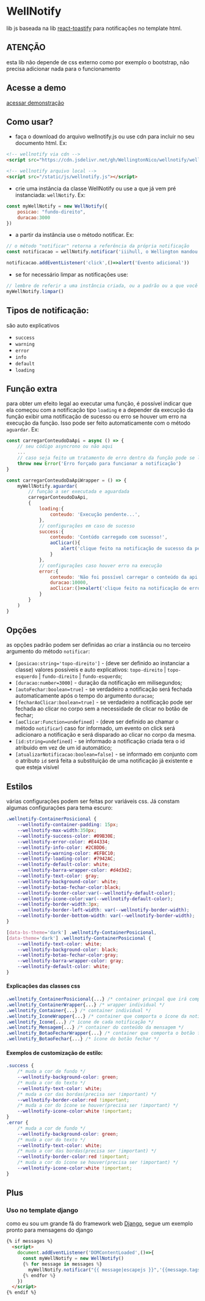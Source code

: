 # WellNotify

lib js baseada na lib [react-toastify](https://fkhadra.github.io/react-toastify/introduction) para notificações no template html.

## ATENÇÃO
esta lib não depende de css externo como por exemplo o bootstrap, não precisa adicionar nada para o funcionamento


## Acesse a demo
[acessar demonstração](https://wellingtonnico.github.io/wellnotify/)


## Como usar?

* faça o download do arquivo wellnotify.js ou use cdn para incluir no seu documento html. Ex:

```html
<!-- wellnotify via cdn -->
<script src="https://cdn.jsdelivr.net/gh/WellingtonNico/wellnotify/wellnotify.js"></script>

<!-- wellnotify arquivo local -->
<script src="/static/js/wellnotify.js"></script>
```
* crie uma instância da classe WellNotify ou use a que já vem pré instanciada: `wellNotify`. Ex:
```js
const myWellNotify = new WellNotify({ 
    posicao: "fundo-direito", 
    duracao:3000
})
```
* a partir da instância use o método notificar. Ex: 
```js
// o método "notificar" retorna a referência da própria notificação
const notificacao = wellNotify.notificar('iiihull, o Wellington mandou bem!','success');

notificacao.addEventListener('click',()=>alert('Evento adicional'))
```
* se for necessário limpar as notificações use:
```js
// lembre de referir a uma instância criada, ou a padrão ou a que você criar
myWellNotify.limpar()
```


## Tipos de notificação:
são auto explicativos
* `success`
* `warning`
* `error`
* `info`
* `default`
* `loading`


## Função extra
para obter um efeito legal ao executar uma função, é possível indicar que ela começou com a notificação tipo `loading` e a depender da execução da função exibir uma notificação de sucesso ou erro se houver um erro na execução da função. Isso pode ser feito automaticamente com o método `aguardar`. Ex:
```js
const carregarConteudoDaApi = async () => {
    // seu código asyncrono ou não aqui
    ... 
    // caso seja feito um tratamento de erro dentro da função pode se lançar um erro hardcoded para que a notificação seja substituida por uma de erro
    throw new Error('Erro forçado para funcionar a notificação')
}

const carregarConteudoDaApiWrapper = () => {
    myWellNotify.aguardar(
        // função a ser executada e aguardada
        carregarConteudoDaApi,
        {
            loading:{
                conteudo: 'Execução pendente...',
            },
            // configurações em caso de sucesso
            success:{
                conteudo: 'Contúdo carregado com sucesso!',            
                aoClicar(){
                    alert('clique feito na notificação de sucesso da pendente')
                }
            },
            // configurações caso houver erro na execução
            error:{
                conteudo: 'Não foi possível carregar o conteúdo da api!',            
                duracao:10000,
                aoClicar:()=>alert('clique feito na notificação de erro da pendente')
            }
        }
    )
}
```


## Opções
as opções padrão podem ser definidas ao criar a instância ou no terceiro argumento do método `notificar`:

* `[posicao:string='topo-direito']` - (deve ser definido ao instanciar a classe) valores possíveis e auto explicativos:  `topo-direito` | `topo-esquerdo` | `fundo-direito` | `fundo-esquerdo`;
* `[duracao:number=3000]` - duração da notificação em milisegundos;
* `[autoFechar:boolean=true]` - se verdadeiro a notificação será fechada automaticamente após o tempo do argumento `duracao`;
* `[fecharAoClicar:boolean=true]` - se verdadeiro a notificação pode ser fechada ao clicar no corpo sem a necessidade de clicar no botão de fechar;
* `[aoClicar:Function=undefined]` - (deve ser definido ao chamar o método `notificar`) caso for informado, um evento on click será adicionaro a notificação e será disparado ao clicar no corpo da mesma.
* `[id:string=undefined]` - se informado a notificação criada tera o id atribuido em vez de um id automático;
* `[atualizarNotificacao:boolean=false]` - se informado em conjunto com o atributo `id` será feita a substituição de uma notificação já existente e que esteja visível


## Estilos
várias configurações podem ser feitas por variáveis css. Já constam algumas configurações para tema escuro:
```css
.wellnotify-ContainerPosicional {
    --wellnotify-container-padding: 15px;
    --wellnotify-max-width:350px;
    --wellnotify-success-color: #09B30E;
    --wellnotify-error-color: #E44334;
    --wellnotify-info-color: #2C8DD6;
    --wellnotify-warning-color: #EFBC10;
    --wellnotify-loading-color: #7942AC;
    --wellnotify-default-color: white;
    --wellnotify-barra-wrapper-color: #d4d3d2;
    --wellnotify-text-color: gray;
    --wellnotify-background-color: white;
    --wellnotify-botao-fechar-color:black;
    --wellnotify-border-color:var(--wellnotify-default-color);
    --wellnotify-icone-color:var(--wellnotify-default-color);
    --wellnotify-border-width:3px;
    --wellnotify-border-left-width: var(--wellnotify-border-width);
    --wellnotify-border-bottom-width: var(--wellnotify-border-width);
}

[data-bs-theme='dark'] .wellnotify-ContainerPosicional,    
[data-theme='dark'] .wellnotify-ContainerPosicional {
    --wellnotify-text-color: white;
    --wellnotify-background-color: black;
    --wellnotify-botao-fechar-color:gray;
    --wellnotify-barra-wrapper-color: gray;
    --wellnotify-default-color: white;
}
```

#### Explicações das classes css
```css
.wellnotify_ContainerPosicional{...} /* container princpal que irá comportar as notificações */
.wellnotify_ContainerWrapper{...} /* wrapper individual */
.wellnotify_Container{...} /* container individual */
.wellnotify_IconeWrapper{...} /* container que comporta o ícone da notificação */
.wellnotify_Icone{...} /* ícone de cada notificação */
.wellnotify_Mensagem{...} /* container do conteúdo da mensagem */
.wellnotify_BotaoFecharWrapper{...} /* container que comporta o botão fechar */
.wellnotify_BotaoFechar{...} /* ícone do botão fechar */
```


#### Exemplos de customização de estilo:
```css
.success {
    /* muda a cor de fundo */
    --wellnotify-background-color: green;
    /* muda a cor do texto */
    --wellnotify-text-color: white;
    /* muda a cor das bordas(precisa ser !important) */
    --wellnotify-border-color:red !important;
    /* muda a cor do ícone se houver(precisa ser !important) */
    --wellnotify-icone-color:white !important;
}
.error {
    /* muda a cor de fundo */
    --wellnotify-background-color: green;
    /* muda a cor do texto */
    --wellnotify-text-color: white;
    /* muda a cor das bordas(precisa ser !important) */
    --wellnotify-border-color:red !important;
    /* muda a cor do ícone se houver(precisa ser !important) */
    --wellnotify-icone-color:white !important;
}
```


## Plus

### Uso no template django

como eu sou um grande fã do framework web [Django](https://github.com/django/django), segue um exemplo pronto para mensagens do django

```html
{% if messages %}
  <script>
    document.addEventListener('DOMContentLoaded',()=>{
      const myWellNotify = new WellNotify()
      {% for message in messages %}
        myWellNotify.notificar("{{ message|escapejs }}",'{{message.tags}}');               
      {% endfor %}
    })
  </script>
{% endif %}
```